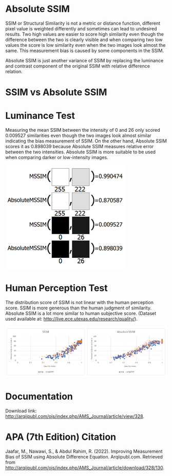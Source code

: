 # Absolute SSIM

SSIM or Structural Similarity is not a metric or distance function, different pixel value is weighted differently and sometimes can lead to undesired results. Two high values are easier to score high similarity even though the difference between the two is clearly visible and when comparing two low values the score is low similarity even when the two images look almost the same. This measurement bias is caused by some components in the SSIM.

Absolute SSIM is just another variance of SSIM by replacing the luminance and contrast component of the original SSIM with relative difference relation. 

# SSIM vs Absolute SSIM

# Luminance Test

Measuring the mean SSIM between the intensity of 0 and 26 only scored 0.009527 similarities even though the two images look almost similar indicating the bias measurement of SSIM. On the other hand, Absolute SSIM scores it as 0.898039 because Absolute SSIM measures relative error between the two intensities. Absolute SSIM is more suitable to be used when comparing darker or low-intensity images. 

![](images/luminance_test.png)

# Human Perception Test 

The distribution score of SSIM is not linear with the human perception score. SSIM is more generous than the human judgment of similarity. Absolute SSIM is a lot more similar to human subjective score. (Dataset used available at: http://live.ece.utexas.edu/research/quality/).

![](images/human_perception_test.png)

# Documentation

Download link: http://arqiipubl.com/ojs/index.php/AMS_Journal/article/view/328.

# APA (7th Edition) Citation

Jaafar, M., Nawawi, S., & Abdul Rahim, R. (2022). Improving Measurement Bias of SSIM using Absolute Difference Equation. Arqiipubl.com. Retrieved from http://arqiipubl.com/ojs/index.php/AMS_Journal/article/download/328/130.
